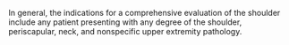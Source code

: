 In general, the indications for a comprehensive evaluation of the shoulder include any patient presenting with any degree of the shoulder, periscapular, neck, and nonspecific upper extremity pathology.
